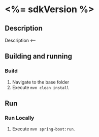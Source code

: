 # <%= sdkVersion %>
## Description
Description <--

## Building and running
### Build
1. Navigate to the base folder
1. Execute `mvn clean install`

## Run
### Run Locally
1. Execute `mvn spring-boot:run`.

